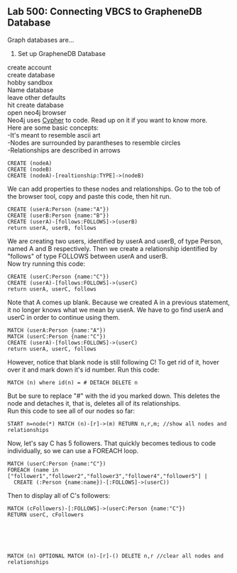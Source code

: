 <h2> Lab 500: Connecting VBCS to GrapheneDB Database </h2>

Graph databases are...

1. Set up GrapheneDB Database

create account<br>
create database<br>
hobby sandbox<br>
Name database<br>
leave other defaults<br>
hit create database<br>
open neo4j browser<br>
Neo4j uses [Cypher](https://neo4j.com/developer/cypher-query-language/) to code. Read up on it if you want to know more.<br>
Here are some basic concepts:<br>
-It's meant to resemble ascii art<br>
-Nodes are surrounded by parantheses to resemble circles<br>
-Relationships are described in arrows<br>
```
CREATE (nodeA)
CREATE (nodeB)
CREATE (nodeA)-[realtionship:TYPE]->(nodeB)
```
We can add properties to these nodes and relationships. Go to the tob of the browser tool, copy and paste this code, then hit run.
```
CREATE (userA:Person {name:"A"})
CREATE (userB:Person {name:"B"})
CREATE (userA)-[follows:FOLLOWS]->(userB)
return userA, userB, follows
```
We are creating two users, identified by userA and userB, of type Person, named A and B respectively. Then we create a relationship identified by "follows" of type FOLLOWS between userA and userB.<br>
Now try running this code:
```
CREATE (userC:Person {name:"C"})
CREATE (userA)-[follows:FOLLOWS]->(userC)
return userA, userC, follows
```
Note that A comes up blank. Because we created A in a previous statement, it no longer knows what we mean by userA. We have to go find userA and userC in order to continue using them. <br>

```
MATCH (userA:Person {name:"A"})
MATCH (userC:Person {name:"C"})
CREATE (userA)-[follows:FOLLOWS]->(userC)
return userA, userC, follows
```
However, notice that blank node is still following C! To get rid of it, hover over it and mark down it's id number. 
Run this code:
```
MATCH (n) where id(n) = # DETACH DELETE n
```
But be sure to replace "#" with the id you marked down. This deletes the node and detaches it, that is, deletes all of its relationships.<br>
Run this code to see all of our nodes so far:
```
START n=node(*) MATCH (n)-[r]->(m) RETURN n,r,m; //show all nodes and relationships
```
Now, let's say C has 5 followers. That quickly becomes tedious to code individually, so we can use a FOREACH loop.
```
MATCH (userC:Person {name:"C"})
FOREACH (name in ["follower1","follower2","follower3","follower4","follower5"] |
  CREATE (:Person {name:name})-[:FOLLOWS]->(userC))
```
Then to display all of C's followers:
```
MATCH (cFollowers)-[:FOLLOWS]->(userC:Person {name:"C"})
RETURN userC, cFollowers
```


<br><br><br>
```
MATCH (n) OPTIONAL MATCH (n)-[r]-() DELETE n,r //clear all nodes and relationships
```
